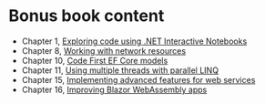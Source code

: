 # Bonus book content

- Chapter 1, [Exploring code using .NET Interactive Notebooks](notebooks.md)
- Chapter 8, [Working with network resources](network-resources.md)
- Chapter 10, [Code First EF Core models](code-first-models.md)
- Chapter 11, [Using multiple threads with parallel LINQ](plinq.md)
- Chapter 15, [Implementing advanced features for web services](advanced-features.md)
- Chapter 16, [Improving Blazor WebAssembly apps](improving-wasm-apps.md)